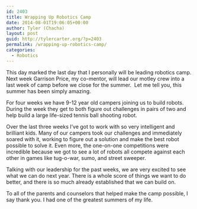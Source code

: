 ```yaml
---
id: 2403
title: Wrapping Up Robotics Camp
date: 2014-08-01T19:06:05+00:00
author: Tyler (Chacha)
layout: post
guid: http://tylercarter.org/?p=2403
permalink: /wrapping-up-robotics-camp/
categories:
  - Robotics
---
```

This day marked the last day that I personally will be leading robotics camp. Next week Garrison Price, my co-mentor, will lead our motley crew into a last week of camp before we close for the summer.  Let me tell you, this summer has been simply amazing.

For four weeks we have 9-12 year old campers joining us to build robots. During the week they get to both figure out challenges in pairs of two and help build a large life-sized tennis ball shooting robot.

Over the last three weeks I&#8217;ve got to work with so very intelligent and brilliant kids. Many of our campers took our challenges and immediately soared with it, working to figure out a solution and make the best robot possible to solve it. Even more, the one-on-one competitions were incredible because we got to see a lot of robots all compete against each other in games like tug-o-war, sumo, and street sweeper.

Talking with our leadership for the past weeks, we are very excited to see what we can do next year. There is a whole score of things we want to do better, and there is so much already established that we can build on.

To all of the parents and counselors that helped make the camp possible, I say thank you. I had one of the greatest summers of my life.